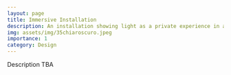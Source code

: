 ```yaml
---
layout: page
title: Immersive Installation
description: An installation showing light as a private experience in a shared space and lorem ipsum dolor sit amet bla bla test test test test 
img: assets/img/35chiaroscuro.jpeg
importance: 1
category: Design
---
```


Description TBA




